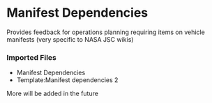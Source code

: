 Manifest Dependencies
=====================

Provides feedback for operations planning requiring items on vehicle manifests (very specific to NASA JSC wikis)


### Imported Files
* Manifest Dependencies
* Template:Manifest dependencies 2

More will be added in the future